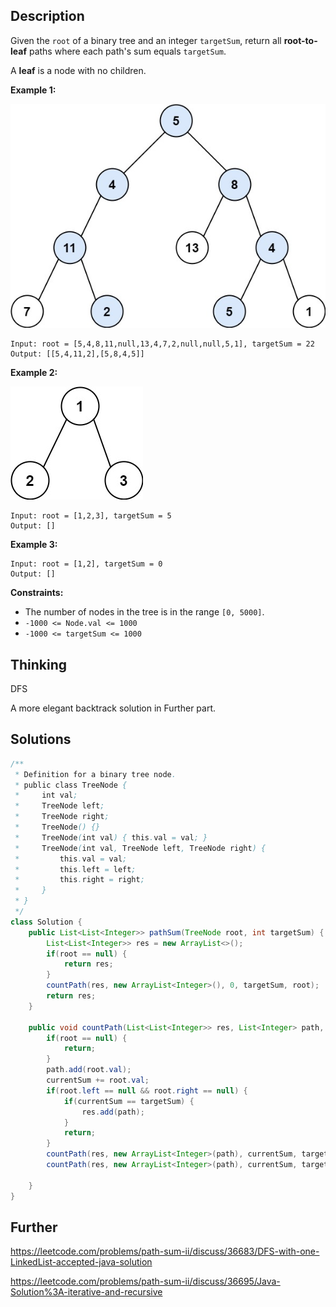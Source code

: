 ## Description

Given the `root` of a binary tree and an integer `targetSum`, return all **root-to-leaf** paths where each path's sum equals `targetSum`.

A **leaf** is a node with no children.

 

**Example 1:**

![img](../Resources/Images/No.113-Path_Sum_II/pathsumii1.jpg)

```
Input: root = [5,4,8,11,null,13,4,7,2,null,null,5,1], targetSum = 22
Output: [[5,4,11,2],[5,8,4,5]]
```

**Example 2:**

![img](../Resources/Images/No.113-Path_Sum_II/pathsum2.jpg)

```
Input: root = [1,2,3], targetSum = 5
Output: []
```

**Example 3:**

```
Input: root = [1,2], targetSum = 0
Output: []
```

 

**Constraints:**

- The number of nodes in the tree is in the range `[0, 5000]`.
- `-1000 <= Node.val <= 1000`
- `-1000 <= targetSum <= 1000`

## Thinking

DFS

A more elegant backtrack solution in Further part.

## Solutions

~~~java
/**
 * Definition for a binary tree node.
 * public class TreeNode {
 *     int val;
 *     TreeNode left;
 *     TreeNode right;
 *     TreeNode() {}
 *     TreeNode(int val) { this.val = val; }
 *     TreeNode(int val, TreeNode left, TreeNode right) {
 *         this.val = val;
 *         this.left = left;
 *         this.right = right;
 *     }
 * }
 */
class Solution {
    public List<List<Integer>> pathSum(TreeNode root, int targetSum) {
        List<List<Integer>> res = new ArrayList<>();
        if(root == null) {
            return res;
        }
        countPath(res, new ArrayList<Integer>(), 0, targetSum, root);
        return res;
    }
    
    public void countPath(List<List<Integer>> res, List<Integer> path, int currentSum, int targetSum, TreeNode root) {
        if(root == null) {
            return;
        }
        path.add(root.val);
        currentSum += root.val;
        if(root.left == null && root.right == null) {
            if(currentSum == targetSum) {
                res.add(path);
            }
            return;
        }
        countPath(res, new ArrayList<Integer>(path), currentSum, targetSum, root.left);
        countPath(res, new ArrayList<Integer>(path), currentSum, targetSum, root.right);
        
    }
}
~~~



## Further

https://leetcode.com/problems/path-sum-ii/discuss/36683/DFS-with-one-LinkedList-accepted-java-solution

https://leetcode.com/problems/path-sum-ii/discuss/36695/Java-Solution%3A-iterative-and-recursive